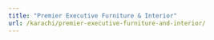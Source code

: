 ```yaml
---
title: "Premier Executive Furniture & Interior"
url: /karachi/premier-executive-furniture-and-interior/
---
```

